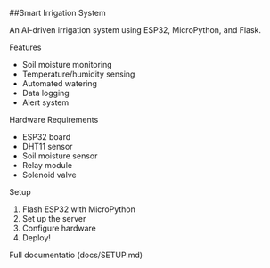 ##Smart Irrigation System

An AI-driven irrigation system using ESP32, MicroPython, and Flask.

Features
- Soil moisture monitoring
- Temperature/humidity sensing
- Automated watering
- Data logging
- Alert system

Hardware Requirements
- ESP32 board
- DHT11 sensor
- Soil moisture sensor
- Relay module
- Solenoid valve

Setup

1. Flash ESP32 with MicroPython
2. Set up the server
3. Configure hardware
4. Deploy!

Full documentatio (docs/SETUP.md)